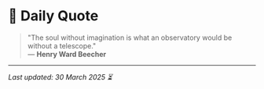 # 📜 Daily Quote

> "The soul without imagination is what an observatory would be without a telescope."  
> — **Henry Ward Beecher**

---

_Last updated: 30 March 2025 ⏳_
